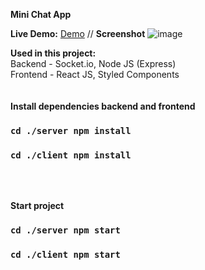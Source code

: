 **Mini Chat App**

**Live Demo:** [Demo](https://mini-chatapp.onrender.com) 
// **Screenshot** ![image](http://google.com/image.jpg) 


**Used in this project:** <br/> 
Backend - Socket.io, Node JS (Express) <br/> 
Frontend - React JS, Styled Components
<br/> 
<br/> 
<br/> 
**Install dependencies backend and frontend** <br/> 
### `cd ./server npm install`
### `cd ./client npm install`
<br/> 
<br/> 

**Start project** <br/> 
### `cd ./server npm start`
### `cd ./client npm start`
